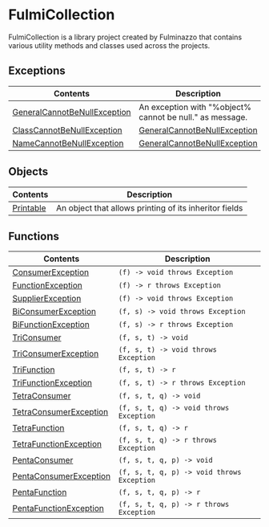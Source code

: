 # FulmiCollection
FulmiCollection is a library project created by Fulminazzo that contains various utility methods and classes used across the projects.

## Exceptions

| Contents                                                                                                                 | Description                                                                                                              |
|--------------------------------------------------------------------------------------------------------------------------|--------------------------------------------------------------------------------------------------------------------------|
| [GeneralCannotBeNullException](src/main/java/it/fulminazzo/fulmicollection/exceptions/GeneralCannotBeNullException.java) | An exception with "%object% cannot be null." as message.                                                                 |
| [ClassCannotBeNullException](src/main/java/it/fulminazzo/fulmicollection/exceptions/ClassCannotBeNullException.java)     | [GeneralCannotBeNullException](src/main/java/it/fulminazzo/fulmicollection/exceptions/GeneralCannotBeNullException.java) |
| [NameCannotBeNullException](src/main/java/it/fulminazzo/fulmicollection/exceptions/NameCannotBeNullException.java)       | [GeneralCannotBeNullException](src/main/java/it/fulminazzo/fulmicollection/exceptions/GeneralCannotBeNullException.java) |

## Objects

| Contents                                                                        | Description                                            |
|---------------------------------------------------------------------------------|--------------------------------------------------------|
| [Printable](src/main/java/it/fulminazzo/fulmicollection/objects/Printable.java) | An object that allows printing of its inheritor fields |

## Functions

| Contents                                                                                                               | Description                                |
|------------------------------------------------------------------------------------------------------------------------|--------------------------------------------|
| [ConsumerException](src/main/java/it/fulminazzo/fulmicollection/interfaces/functions/ConsumerException.java)           | `(f) -> void throws Exception`             |
| [FunctionException](src/main/java/it/fulminazzo/fulmicollection/interfaces/functions/FunctionException.java)           | `(f) -> r throws Exception`                |
| [SupplierException](src/main/java/it/fulminazzo/fulmicollection/interfaces/functions/SupplierException.java)           | `(f) -> void throws Exception`             |
| [BiConsumerException](src/main/java/it/fulminazzo/fulmicollection/interfaces/functions/BiConsumerException.java)       | `(f, s) -> void throws Exception`          |
| [BiFunctionException](src/main/java/it/fulminazzo/fulmicollection/interfaces/functions/BiFunctionException.java)       | `(f, s) -> r throws Exception`             |
| [TriConsumer](src/main/java/it/fulminazzo/fulmicollection/interfaces/functions/TriConsumer.java)                       | `(f, s, t) -> void`                        |
| [TriConsumerException](src/main/java/it/fulminazzo/fulmicollection/interfaces/functions/TriConsumerException.java)     | `(f, s, t) -> void throws Exception`       |
| [TriFunction](src/main/java/it/fulminazzo/fulmicollection/interfaces/functions/TriFunction.java)                       | `(f, s, t) -> r`                           |
| [TriFunctionException](src/main/java/it/fulminazzo/fulmicollection/interfaces/functions/TriFunctionException.java)     | `(f, s, t) -> r throws Exception`          |
| [TetraConsumer](src/main/java/it/fulminazzo/fulmicollection/interfaces/functions/TetraConsumer.java)                   | `(f, s, t, q) -> void`                     |
| [TetraConsumerException](src/main/java/it/fulminazzo/fulmicollection/interfaces/functions/TetraConsumerException.java) | `(f, s, t, q) -> void throws Exception`    |
| [TetraFunction](src/main/java/it/fulminazzo/fulmicollection/interfaces/functions/TetraFunction.java)                   | `(f, s, t, q) -> r`                        |
| [TetraFunctionException](src/main/java/it/fulminazzo/fulmicollection/interfaces/functions/TetraFunctionException.java) | `(f, s, t, q) -> r throws Exception`       |
| [PentaConsumer](src/main/java/it/fulminazzo/fulmicollection/interfaces/functions/PentaConsumer.java)                   | `(f, s, t, q, p) -> void`                  |
| [PentaConsumerException](src/main/java/it/fulminazzo/fulmicollection/interfaces/functions/PentaConsumerException.java) | `(f, s, t, q, p) -> void throws Exception` |
| [PentaFunction](src/main/java/it/fulminazzo/fulmicollection/interfaces/functions/PentaFunction.java)                   | `(f, s, t, q, p) -> r`                     |
| [PentaFunctionException](src/main/java/it/fulminazzo/fulmicollection/interfaces/functions/PentaFunctionException.java) | `(f, s, t, q, p) -> r throws Exception`    |